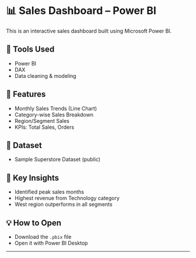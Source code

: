 # 📊 Sales Dashboard – Power BI

This is an interactive sales dashboard built using Microsoft Power BI.

## 🔧 Tools Used
- Power BI
- DAX
- Data cleaning & modeling

## 📂 Features
- Monthly Sales Trends (Line Chart)
- Category-wise Sales Breakdown
- Region/Segment Sales
- KPIs: Total Sales, Orders

## 📁 Dataset
- Sample Superstore Dataset (public)

## 🎯 Key Insights
- Identified peak sales months
- Highest revenue from Technology category
- West region outperforms in all segments

## 💡 How to Open
- Download the `.pbix` file
- Open it with Power BI Desktop

---

